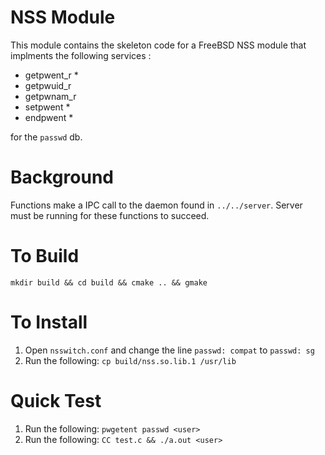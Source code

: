 # NSS Module

This module contains the skeleton code for a FreeBSD NSS module that implments the following services :
 * getpwent_r *
 * getpwuid_r
 * getpwnam_r
 * setpwent *
 * endpwent *

for the `passwd` db.

# Background
Functions make a IPC call to the daemon found in ```../../server```. Server must be running for these functions to succeed.

# To Build
    mkdir build && cd build && cmake .. && gmake
    
# To Install
1. Open `nsswitch.conf` and change the line ```passwd: compat``` to ```passwd: sg```
2. Run the following: ```cp build/nss.so.lib.1 /usr/lib```

# Quick Test
1. Run the following: ```pwgetent passwd <user>```
2. Run the following: ```CC test.c && ./a.out <user>```
